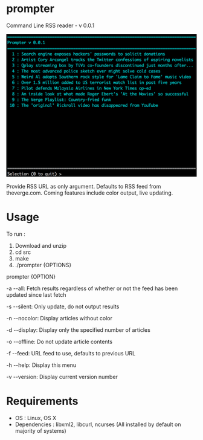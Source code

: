 prompter
========
Command Line RSS reader - v 0.0.1

![Prompter screen shot](screenshots/mainmenu.png)

Provide RSS URL as only argument. Defaults to RSS feed from theverge.com. Coming features include color output, live updating.

Usage
===

To run : 

1. Download and unzip
2. cd src
3. make
4. ./prompter {OPTIONS}

prompter {OPTION}

-a --all:
	Fetch results regardless of whether or not the feed has been updated since last fetch

-s --silent:
	Only update, do not output results
	
-n --nocolor:
	Display articles without color
	
-d --display:
	Display only the specified number of articles
	
-o --offline:
	Do not update article contents
	
-f --feed:
	URL feed to use, defaults to previous URL
	
-h --help:
	Display this menu

-v --version:
	Display current version number
	
Requirements
===
- OS : Linux, OS X
- Dependencies : libxml2, libcurl, ncurses (All installed by default on majority of systems)



